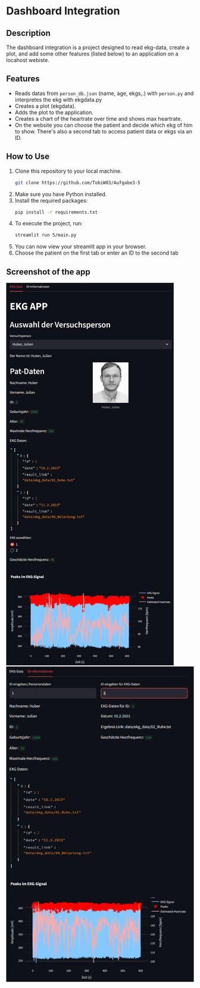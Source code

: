 # Dashboard Integration
## Description
The dashboard integration is a project designed to read ekg-data, create a plot, and add some other features (listed below) to an application on a locahost webiste.
## Features
- Reads datas from `person_db.json` (name, age, ekgs,.) with `person.py` and interpretes the ekg with ekgdata.py
- Creates a plot (ekgdata).
- Adds the plot to the application.
- Creates a chart of the heartrate over time and shows max heartrate.
- On the website you can choose the patient and decide which ekg of him to show. There's also a second tab to access patient data or ekgs via an ID.
## How to Use
1. Clone this repository to your local machine.
    ```bash
    git clone https://github.com/TobiW03/Aufgabe3-5
    ```
2. Make sure you have Python installed.
3. Install the required packages:
    ```bash
    pip install -r requirements.txt
    ```
4. To execute the project, run:
     ```bash
    streamlit run 5/main.py
    ```
5. You can now view your streamlit app in your browser.
6. Choose the patient on the first tab or enter an ID to the second tab 
## Screenshot of the app
![image](https://github.com/TobiW03/Aufgabe3-5/blob/01092b3624978cf34fef92ec5cbefc47c646f317/5/ScreenshotTab1.png)
![image](https://github.com/TobiW03/Aufgabe3-5/blob/01092b3624978cf34fef92ec5cbefc47c646f317/5/ScreenshotTab2.png)
